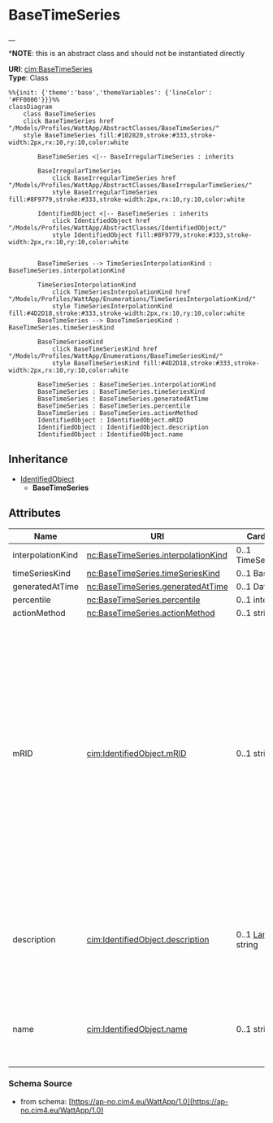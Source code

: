# BaseTimeSeries

__

*__NOTE__: this is an abstract class and should not be instantiated directly

**URI**: [cim:BaseTimeSeries](https://cim.ucaiug.io/ns#BaseTimeSeries)<br />
**Type**: Class

```mermaid
%%{init: {'theme':'base','themeVariables': {'lineColor': '#FF0000'}}}%%
classDiagram
    class BaseTimeSeries
    click BaseTimeSeries href "/Models/Profiles/WattApp/AbstractClasses/BaseTimeSeries/"
    style BaseTimeSeries fill:#102820,stroke:#333,stroke-width:2px,rx:10,ry:10,color:white

        BaseTimeSeries <|-- BaseIrregularTimeSeries : inherits

        BaseIrregularTimeSeries
            click BaseIrregularTimeSeries href "/Models/Profiles/WattApp/AbstractClasses/BaseIrregularTimeSeries/"
            style BaseIrregularTimeSeries fill:#8F9779,stroke:#333,stroke-width:2px,rx:10,ry:10,color:white
     
        IdentifiedObject <|-- BaseTimeSeries : inherits
            click IdentifiedObject href "/Models/Profiles/WattApp/AbstractClasses/IdentifiedObject/"
            style IdentifiedObject fill:#8F9779,stroke:#333,stroke-width:2px,rx:10,ry:10,color:white


        BaseTimeSeries --> TimeSeriesInterpolationKind : BaseTimeSeries.interpolationKind

        TimeSeriesInterpolationKind
            click TimeSeriesInterpolationKind href "/Models/Profiles/WattApp/Enumerations/TimeSeriesInterpolationKind/"
            style TimeSeriesInterpolationKind fill:#4D2D18,stroke:#333,stroke-width:2px,rx:10,ry:10,color:white
        BaseTimeSeries --> BaseTimeSeriesKind : BaseTimeSeries.timeSeriesKind

        BaseTimeSeriesKind
            click BaseTimeSeriesKind href "/Models/Profiles/WattApp/Enumerations/BaseTimeSeriesKind/"
            style BaseTimeSeriesKind fill:#4D2D18,stroke:#333,stroke-width:2px,rx:10,ry:10,color:white

        BaseTimeSeries : BaseTimeSeries.interpolationKind
        BaseTimeSeries : BaseTimeSeries.timeSeriesKind
        BaseTimeSeries : BaseTimeSeries.generatedAtTime
        BaseTimeSeries : BaseTimeSeries.percentile
        BaseTimeSeries : BaseTimeSeries.actionMethod
        IdentifiedObject : IdentifiedObject.mRID
        IdentifiedObject : IdentifiedObject.description
        IdentifiedObject : IdentifiedObject.name
```

## Inheritance
* [IdentifiedObject](IdentifiedObject.md)
    * **BaseTimeSeries**

## Attributes
| Name | URI | Cardinality and Range | Description | Inheritance |
| ---  | --- | --- | --- | --- |
| interpolationKind | [nc:BaseTimeSeries.interpolationKind](https://cim4.eu/ns/nc#BaseTimeSeries.interpolationKind) | 0..1 TimeSeriesInterpolationKind |  | direct |
| timeSeriesKind | [nc:BaseTimeSeries.timeSeriesKind](https://cim4.eu/ns/nc#BaseTimeSeries.timeSeriesKind) | 0..1 BaseTimeSeriesKind |  | direct |
| generatedAtTime | [nc:BaseTimeSeries.generatedAtTime](https://cim4.eu/ns/nc#BaseTimeSeries.generatedAtTime) | 0..1 DateTime |  | direct |
| percentile | [nc:BaseTimeSeries.percentile](https://cim4.eu/ns/nc#BaseTimeSeries.percentile) | 0..1 integer |  | direct |
| actionMethod | [nc:BaseTimeSeries.actionMethod](https://cim4.eu/ns/nc#BaseTimeSeries.actionMethod) | 0..1 string |  | direct |
| mRID | [cim:IdentifiedObject.mRID](https://cim.ucaiug.io/ns#IdentifiedObject.mRID) | 0..1 string | Master resource identifier issued by a model authority. The mRID is unique within an exchange context. Global uniqueness is easily achieved by using a UUID, as specified in RFC 4122, for the mRID. The use of UUID is strongly recommended.For CIMXML data files in RDF syntax conforming to IEC 61970-552, the mRID is mapped to rdf:ID or rdf:about attributes that identify CIM object elements. | IdentifiedObject |
| description | [cim:IdentifiedObject.description](https://cim.ucaiug.io/ns#IdentifiedObject.description) | 0..1 [LanguageObject](LanguageObject.md) or string | The description is a free human readable text describing or naming the object. It may be non unique and may not correlate to a naming hierarchy. | IdentifiedObject |
| name | [cim:IdentifiedObject.name](https://cim.ucaiug.io/ns#IdentifiedObject.name) | 0..1 string | The name is any free human readable and possibly non unique text naming the object. | IdentifiedObject |

### Schema Source
* from schema: [https://ap-no.cim4.eu/WattApp/1.0](https://ap-no.cim4.eu/WattApp/1.0)
